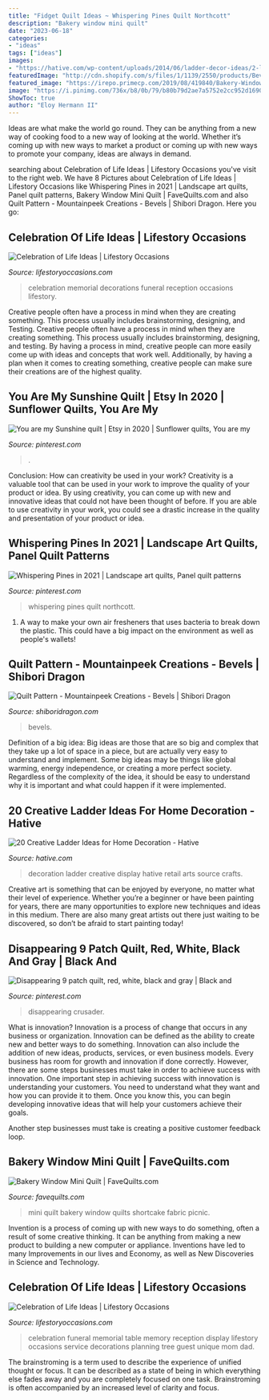 ```yaml
---
title: "Fidget Quilt Ideas ~ Whispering Pines Quilt Northcott"
description: "Bakery window mini quilt"
date: "2023-06-18"
categories:
- "ideas"
tags: ["ideas"]
images:
- "https://hative.com/wp-content/uploads/2014/06/ladder-decor-ideas/2-ladder-decor-ideas.jpg"
featuredImage: "http://cdn.shopify.com/s/files/1/1139/2550/products/Bevels-2_grande.JPG?v=1461503039"
featured_image: "https://irepo.primecp.com/2019/08/419840/Bakery-Window-Mini-Quilt_ExtraLarge900_ID-3324841.jpg?v=3324841"
image: "https://i.pinimg.com/736x/b8/0b/79/b80b79d2ae7a5752e2cc952d169027a1.jpg"
ShowToc: true
author: "Eloy Hermann II"
---
```



Ideas are what make the world go round. They can be anything from a new way of cooking food to a new way of looking at the world. Whether it’s coming up with new ways to market a product or coming up with new ways to promote your company, ideas are always in demand.

	

		
searching about Celebration of Life Ideas | Lifestory Occasions you've visit to the right web. We have 8 Pictures about Celebration of Life Ideas | Lifestory Occasions like Whispering Pines in 2021 | Landscape art quilts, Panel quilt patterns, Bakery Window Mini Quilt | FaveQuilts.com and also Quilt Pattern - Mountainpeek Creations - Bevels | Shibori Dragon. Here you go:
		
    
## Celebration Of Life Ideas | Lifestory Occasions

<img loading=lazy src="http://www.lifestoryoccasions.com/wp-content/uploads/2014/12/celebration-of-life11.jpg" onerror="this.onerror=null;this.src='https://tse4.mm.bing.net/th?id=OIP.eup0WcVWdaquJv-r16kYFwHaLH&amp;pid=15.1';" alt="Celebration of Life Ideas | Lifestory Occasions">

_Source: lifestoryoccasions.com_

>celebration memorial decorations funeral reception occasions lifestory. 

	

Creative people often have a process in mind when they are creating something. This process usually includes brainstorming, designing, and Testing.
Creative people often have a process in mind when they are creating something. This process usually includes brainstorming, designing, and testing. By having a process in mind, creative people can more easily come up with ideas and concepts that work well. Additionally, by having a plan when it comes to creating something, creative people can make sure their creations are of the highest quality.

    
## You Are My Sunshine Quilt | Etsy In 2020 | Sunflower Quilts, You Are My

<img loading=lazy src="https://i.pinimg.com/736x/5c/e7/11/5ce7112db1f8190d8a8839588b19c52c.jpg" onerror="this.onerror=null;this.src='https://tse1.mm.bing.net/th?id=OIP.NsU4KZKr5MwbbSSk8I2h_AHaJ3&amp;pid=15.1';" alt="You are my Sunshine quilt | Etsy in 2020 | Sunflower quilts, You are my">

_Source: pinterest.com_

>. 

	

Conclusion: How can creativity be used in your work?
Creativity is a valuable tool that can be used in your work to improve the quality of your product or idea. By using creativity, you can come up with new and innovative ideas that could not have been thought of before. If you are able to use creativity in your work, you could see a drastic increase in the quality and presentation of your product or idea.

    
## Whispering Pines In 2021 | Landscape Art Quilts, Panel Quilt Patterns

<img loading=lazy src="https://i.pinimg.com/736x/b8/0b/79/b80b79d2ae7a5752e2cc952d169027a1.jpg" onerror="this.onerror=null;this.src='https://tse4.mm.bing.net/th?id=OIP.ripZx6bCNmVnO4p1BgzdoAHaJ3&amp;pid=15.1';" alt="Whispering Pines in 2021 | Landscape art quilts, Panel quilt patterns">

_Source: pinterest.com_

>whispering pines quilt northcott. 

	

1. A way to make your own air fresheners that uses bacteria to break down the plastic. This could have a big impact on the environment as well as people's wallets! 

    
## Quilt Pattern - Mountainpeek Creations - Bevels | Shibori Dragon

<img loading=lazy src="http://cdn.shopify.com/s/files/1/1139/2550/products/Bevels-2_grande.JPG?v=1461503039" onerror="this.onerror=null;this.src='https://tse3.mm.bing.net/th?id=OIP.zFT2u5nVFaGr0g1FEs7tLQAAAA&amp;pid=15.1';" alt="Quilt Pattern - Mountainpeek Creations - Bevels | Shibori Dragon">

_Source: shiboridragon.com_

>bevels. 

	

Definition of a big idea:
Big ideas are those that are so big and complex that they take up a lot of space in a piece, but are actually very easy to understand and implement. Some big ideas may be things like global warming, energy independence, or creating a more perfect society. Regardless of the complexity of the idea, it should be easy to understand why it is important and what could happen if it were implemented.

    
## 20 Creative Ladder Ideas For Home Decoration - Hative

<img loading=lazy src="https://hative.com/wp-content/uploads/2014/06/ladder-decor-ideas/2-ladder-decor-ideas.jpg" onerror="this.onerror=null;this.src='https://tse4.mm.bing.net/th?id=OIP.XSTm_9nizi6e7klXC1Q_igHaJ4&amp;pid=15.1';" alt="20 Creative Ladder Ideas for Home Decoration - Hative">

_Source: hative.com_

>decoration ladder creative display hative retail arts source crafts. 

	

Creative art is something that can be enjoyed by everyone, no matter what their level of experience. Whether you’re a beginner or have been painting for years, there are many opportunities to explore new techniques and ideas in this medium. There are also many great artists out there just waiting to be discovered, so don’t be afraid to start painting today!

    
## Disappearing 9 Patch Quilt, Red, White, Black And Gray | Black And

<img loading=lazy src="https://i.pinimg.com/736x/1a/71/7a/1a717ac3392ace12227d54994aa00330--black-and-gray--patch-quilt.jpg" onerror="this.onerror=null;this.src='https://tse3.mm.bing.net/th?id=OIP.M1HZrLemCzytsORYWgn2yQHaJ3&amp;pid=15.1';" alt="Disappearing 9 patch quilt, red, white, black and gray | Black and">

_Source: pinterest.com_

>disappearing crusader. 

	

What is innovation?
Innovation is a process of change that occurs in any business or organization. Innovation can be defined as the ability to create new and better ways to do something. Innovation can also include the addition of new ideas, products, services, or even business models. Every business has room for growth and innovation if done correctly. However, there are some steps businesses must take in order to achieve success with innovation.
One important step in achieving success with innovation is understanding your customers. You need to understand what they want and how you can provide it to them. Once you know this, you can begin developing innovative ideas that will help your customers achieve their goals.

Another step businesses must take is creating a positive customer feedback loop.

    
## Bakery Window Mini Quilt | FaveQuilts.com

<img loading=lazy src="https://irepo.primecp.com/2019/08/419840/Bakery-Window-Mini-Quilt_ExtraLarge900_ID-3324841.jpg?v=3324841" onerror="this.onerror=null;this.src='https://tse1.mm.bing.net/th?id=OIP.VZ9MF2Llz1NB0UN6e7nacwHaJ5&amp;pid=15.1';" alt="Bakery Window Mini Quilt | FaveQuilts.com">

_Source: favequilts.com_

>mini quilt bakery window quilts shortcake fabric picnic. 

	

Invention is a process of coming up with new ways to do something, often a result of some creative thinking. It can be anything from making a new product to building a new computer or appliance. Inventions have led to many Improvements in our lives and Economy, as well as New Discoveries in Science and Technology.

    
## Celebration Of Life Ideas | Lifestory Occasions

<img loading=lazy src="http://www.lifestoryoccasions.com/wp-content/uploads/2014/12/celebration-of-life15.jpg" onerror="this.onerror=null;this.src='https://tse2.mm.bing.net/th?id=OIP._jALeazCu3_DfurneCfEFgHaE8&amp;pid=15.1';" alt="Celebration of Life Ideas | Lifestory Occasions">

_Source: lifestoryoccasions.com_

>celebration funeral memorial table memory reception display lifestory occasions service decorations planning tree guest unique mom dad. 

	

The brainstroming is a term used to describe the experience of unified thought or focus. It can be described as a state of being in which everything else fades away and you are completely focused on one task. Brainstroming is often accompanied by an increased level of clarity and focus.

